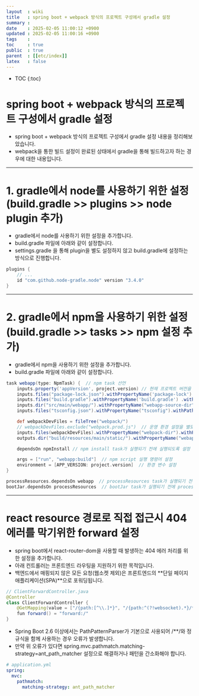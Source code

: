 ```yaml
---
layout  : wiki
title   : spring boot + webpack 방식의 프로젝트 구성에서 gradle 설정
summary : 
date    : 2025-02-05 11:00:12 +0900
updated : 2025-02-05 11:00:16 +0900
tags    : 
toc     : true
public  : true
parent  : [[etc/index]]
latex   : false
---
```

* TOC
{:toc}


# spring boot + webpack 방식의 프로젝트 구성에서 gradle 설정
- spring boot + webpack 방식의 프로젝트 구성에서 gradle 설정 내용을 정리해보았습니다.
- webpack을 통한 빌드 설정이 완료된 상태에서 gradle을 통해 빌드하고자 하는 경우에 대한 내용입니다.

---

# 1. gradle에서 node를 사용하기 위한 설정 (build.gradle >> plugins >> node plugin 추가)
- gradle에서 node를 사용하기 위한 설정을 추가합니다.
- build.gradle 파일에 아래와 같이 설정합니다.
- settings.gradle 을 통해 plugin을 별도 설정하지 않고 build.gradle에 설정하는 방식으로 진행합니다.

```groovy
plugins {
    // ...
    id "com.github.node-gradle.node" version "3.4.0"
}

```


---

# 2. gradle에서 npm을 사용하기 위한 설정 (build.gradle >> tasks >> npm 설정 추가)
- gradle에서 npm을 사용하기 위한 설정을 추가합니다.
- build.gradle 파일에 아래와 같이 설정합니다.


```groovy
task webapp(type: NpmTask) {  // npm task 선언
    inputs.property('appVersion', project.version) // 현재 프로젝트 버전을 입력값으로 설정해 task의 변경 여부를 체크하도록 설하
    inputs.files("package-lock.json").withPropertyName('package-lock').withPathSensitivity(PathSensitivity.RELATIVE)  // package-lock.json 파일을 입력값으로 설정하여 변경 여부를 체크하도록 설정.
    inputs.files("build.gradle").withPropertyName('build.gradle') .withPathSensitivity(PathSensitivity.RELATIVE)
    inputs.dir("src/main/webapp/").withPropertyName("webapp-source-dir").withPathSensitivity(PathSensitivity.RELATIVE)
    inputs.files("tsconfig.json").withPropertyName("tsconfig").withPathSensitivity(PathSensitivity.RELATIVE)

    def webpackDevFiles = fileTree("webpack/")  
    // webpackDevFiles.exclude("webpack.prod.js")  // 운영 환경 설정을 별도로 관리하는 경우에는 해당 설정을 추가하여 webpack.prod.js 파일을 제외하도록 설는
    inputs.files(webpackDevFiles).withPropertyName("webpack-dir").withPathSensitivity(PathSensitivity.RELATIVE)  // webpack 설정 파일을 입력값으로 설정하여 변경 여부를 체크하도록 설정.
    outputs.dir("build/resources/main/static/").withPropertyName("webapp-build-dir")  // webpack 빌드 결과물을 spring boot의 static 디렉토리로 복사하기 위한 설정

    dependsOn npmInstall // npm install task가 실행되기 전에 실행되도록 설정

    args = ["run", "webapp:build"]  // npm script 실행 명령어 설정
    environment = [APP_VERSION: project.version]  // 환경 변수 설정
}

processResources.dependsOn webapp  // processResources task가 실행되기 전에 webapp task를 실행하도록 설정
bootJar.dependsOn processResources  // bootJar task가 실행되기 전에 processResources task를 실행하도록 설정
```

---

# react resource 경로로 직접 접근시 404 에러를 막기위한 forward 설정
- spring boot에서 react-router-dom을 사용할 때 발생하는 404 에러 처리를 위한 설정을 추가합니다.
- 아래 컨트롤러는 프론트엔드 라우팅을 지원하기 위한 목적입니다.
- 백엔드에서 매핑되지 않은 모든 요청(웹소켓 제외)은 프론트엔드의 **단일 페이지 애플리케이션(SPA)**으로 포워딩됩니다.

```java
// ClientForwardController.java
@Controller
class ClientForwardController {
    @GetMapping(value = ["/{path:[^\\.]*}", "/{path:^(?!websocket).*}/**/{path:[^\\.]*}"])
    fun forward() = "forward:/"
}
```

- Spring Boot 2.6 이상에서는 PathPatternParser가 기본으로 사용되어 /**/와 정규식을 함께 사용하는 경우 오류가 발생합니다.  
- 만약 위 오류가 있다면 spring.mvc.pathmatch.matching-strategy=ant_path_matcher 설정으로 해결하거나 패턴을 간소화해야 합니다.

```yml
# application.yml
spring:
  mvc:
    pathmatch:
      matching-strategy: ant_path_matcher  

```



